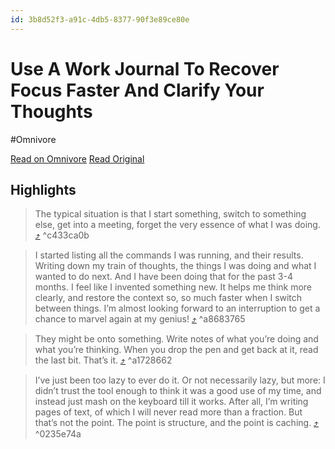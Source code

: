 ```yaml
---
id: 3b8d52f3-a91c-4db5-8377-90f3e89ce80e
---
```


# Use A Work Journal To Recover Focus Faster And Clarify Your Thoughts
#Omnivore

[Read on Omnivore](https://omnivore.app/me/use-a-work-journal-to-recover-focus-faster-and-clarify-your-thou-190af483ce6)
[Read Original](https://fev.al/posts/work-journal/)

## Highlights

> The typical situation is that I start something, switch to something else, get into a meeting, forget the very essence of what I was doing. [⤴️](https://omnivore.app/me/use-a-work-journal-to-recover-focus-faster-and-clarify-your-thou-190af483ce6#c433ca0b-2dc9-43b4-b916-c2a0f3af5bd3)  ^c433ca0b

> I started listing all the commands I was running, and their results. Writing down my train of thoughts, the things I was doing and what I wanted to do next. And I have been doing that for the past 3-4 months. I feel like I invented something new. It helps me think more clearly, and restore the context so, so much faster when I switch between things. I’m almost looking forward to an interruption to get a chance to marvel again at my genius! [⤴️](https://omnivore.app/me/use-a-work-journal-to-recover-focus-faster-and-clarify-your-thou-190af483ce6#a8683765-782c-4394-b655-43d4c16e2bee)  ^a8683765

> They might be onto something. Write notes of what you’re doing and what you’re thinking. When you drop the pen and get back at it, read the last bit. That’s it. [⤴️](https://omnivore.app/me/use-a-work-journal-to-recover-focus-faster-and-clarify-your-thou-190af483ce6#a1728662-5f96-4e6d-8541-193d6ee58184)  ^a1728662

> I’ve just been too lazy to ever do it. Or not necessarily lazy, but more: I didn’t trust the tool enough to think it was a good use of my time, and instead just mash on the keyboard till it works. After all, I’m writing pages of text, of which I will never read more than a fraction. But that’s not the point. The point is structure, and the point is caching. [⤴️](https://omnivore.app/me/use-a-work-journal-to-recover-focus-faster-and-clarify-your-thou-190af483ce6#0235e74a-0871-4c9b-b40e-3ee5e8a2ab8a)  ^0235e74a

